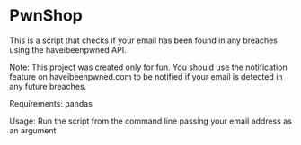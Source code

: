 # PwnShop

This is a script that checks if your email has been found in any breaches using the haveibeenpwned API. 

Note: This project was created only for fun. You should use the notification feature on haveibeenpwned.com to be notified if your email is detected in any future breaches.

Requirements:
pandas

Usage: 
Run the script from the command line passing your email address as an argument
